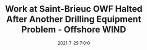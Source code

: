 ---
"title": "Work at Saint-Brieuc OWF Halted After Another Drilling Equipment Problem - Offshore WIND"
"date": "2021-7-29 7:0:0"
"feed_name": "GOOGLENEWSDRILLING"
"feed_website": "https://news.google.com/search?q=drilling%2Bincident&hl=en-US&gl=US&ceid=US:en"
"feed_rss": "https://news.google.com/rss/search?q=drilling%2Bincident&hl=en-US&gl=US&ceid=US:en"
"link": "https://www.offshorewind.biz/2021/07/29/work-at-saint-brieuc-owf-halted-after-another-drilling-equipment-problem/"
"file": "_posts/2021-1-1-8041512a952017ddee8e162076bde70b115c19be.md"
"accident": "0"
"drilling": "0"
"dead": "0"
"injured": "0"
---